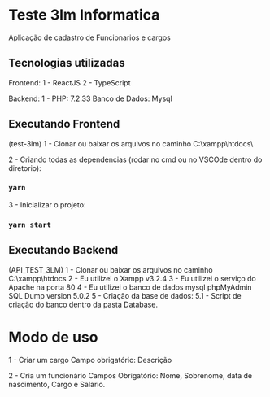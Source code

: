 # Teste 3lm Informatica

Aplicação de cadastro de Funcionarios e cargos

## Tecnologias utilizadas
Frontend:
1 - ReactJS
2 - TypeScript

Backend:
1 - PHP: 7.2.33
Banco de Dados: Mysql



## Executando Frontend
(test-3lm)
1 - Clonar ou baixar os arquivos no caminho C:\xampp\htdocs\

2 - Criando todas as dependencias (rodar no cmd ou no VSCOde dentro do diretorio):

### `yarn`

3 - Inicializar o projeto:
### `yarn start`

## Executando Backend
(API_TEST_3LM)
1 - Clonar ou baixar os arquivos no caminho C:\xampp\htdocs
2 - Eu utilizei o Xampp v3.2.4
3 - Eu utilizei o serviço do Apache na porta 80
4 - Eu utilizei o banco de dados mysql phpMyAdmin SQL Dump version 5.0.2
5 - Criação da base de dados:
5.1 - Script de criação do banco dentro da pasta Database.

# Modo de uso

1 - Criar um cargo
Campo obrigatório: Descrição

2 - Cria um funcionário
Campos Obrigatório: Nome, Sobrenome, data de nascimento, Cargo e Salario.




